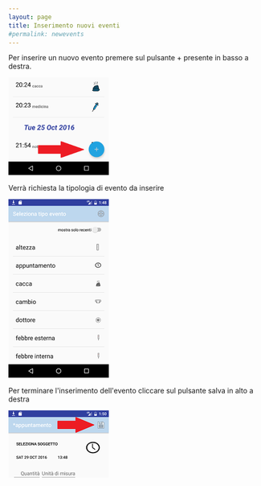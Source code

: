 ```yaml
---
layout: page
title: Inserimento nuovi eventi
#permalink: newevents
---
```


Per inserire un nuovo evento premere sul pulsante + presente in basso a destra.

![newevents](assets/img/newevents1.png)

Verrà richiesta la tipologia di evento da inserire


![newevents](assets/img/newevents2.png)

Per terminare l'inserimento dell'evento cliccare sul pulsante salva in alto a destra


![newevents](assets/img/newevents3.png)
